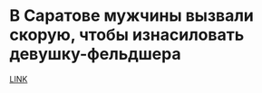 # В Саратове мужчины вызвали скорую, чтобы изнасиловать девушку-фельдшера



[LINK](https://varlamov.ru/2231844.html)